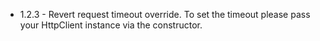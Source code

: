 * 1.2.3 - Revert request timeout override. To set the timeout please pass your HttpClient instance via the constructor.
